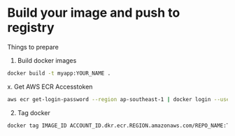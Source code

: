 # Build your image and push to registry

Things to prepare

1. Build docker images

```sh
docker build -t myapp:YOUR_NAME .
```

x. Get AWS ECR Accesstoken

```sh
aws ecr get-login-password --region ap-southeast-1 | docker login --username AWS --password-stdin ACCOUNT_ID.dkr.ecr.ap-southeast-1.amazonaws.com
```

2. Tag docker
```sh
docker tag IMAGE_ID ACCOUNT_ID.dkr.ecr.REGION.amazonaws.com/REPO_NAME:TAG
```
